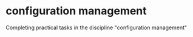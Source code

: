 # configuration management
 Completing practical tasks in the discipline "configuration management"
